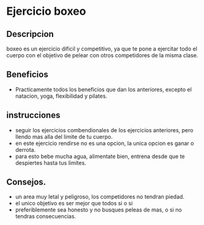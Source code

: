 # Ejercicio boxeo

## Descripcion
boxeo es un ejercicio dificil y competitivo, ya que te pone a ejercitar todo el cuerpo con el objetivo de pelear con otros competidores de la misma clase.

## Beneficios
- Practicamente todos los beneficios que dan los anteriores, excepto el natacion, yoga, flexibilidad y pilates.

## instrucciones
- seguir los ejercicios combendionales de los ejercicios anteriores, pero llendo mas alla del limite de tu cuerpo.
- en este ejercicio rendirse no es una opcion, la unica opcion es ganar o derrota.
- para esto bebe mucha agua, alimentate bien, entrena desde que te despiertes hasta tus limites.

## Consejos.
- un area muy letal y peligroso, los competidores no tendran piedad.
- el unico objetivo es ser mejor que todos si o si
- preferiblemente sea honesto y no busques peleas de mas, o si no tendras consecuencias.


